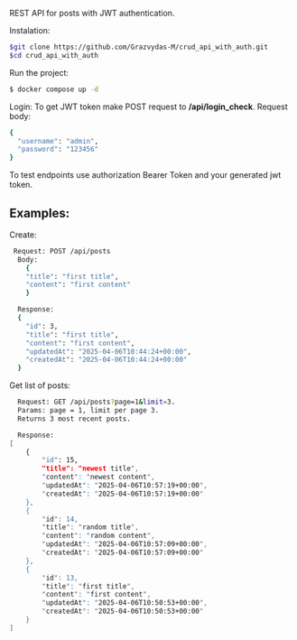 REST API for posts with JWT authentication.

Instalation:
```bash
$git clone https://github.com/Grazvydas-M/crud_api_with_auth.git
$cd crud_api_with_auth
```
Run the project:

```bash
$ docker compose up -d
```
Login:
To get JWT token make POST request to **/api/login_check**.
Request body:
```bash
{
  "username": "admin",
  "password": "123456"
}
```
To test endpoints use authorization Bearer Token and your generated jwt token.

Examples:
------
Create:
```bash
 Request: POST /api/posts
  Body: 
    {
    "title": "first title",
    "content": "first content"
    }

  Response:
  {
    "id": 3,
    "title": "first title",
    "content": "first content",
    "updatedAt": "2025-04-06T10:44:24+00:00",
    "createdAt": "2025-04-06T10:44:24+00:00"
  }
```
Get list of posts:
```bash
  Request: GET /api/posts?page=1&limit=3.
  Params: page = 1, limit per page 3.
  Returns 3 most recent posts.

  Response:
[
    {
        "id": 15,
        "title": "newest title",
        "content": "newest content",
        "updatedAt": "2025-04-06T10:57:19+00:00",
        "createdAt": "2025-04-06T10:57:19+00:00"
    },
    {
        "id": 14,
        "title": "random title",
        "content": "random content",
        "updatedAt": "2025-04-06T10:57:09+00:00",
        "createdAt": "2025-04-06T10:57:09+00:00"
    },
    {
        "id": 13,
        "title": "first title",
        "content": "first content",
        "updatedAt": "2025-04-06T10:50:53+00:00",
        "createdAt": "2025-04-06T10:50:53+00:00"
    }
]
```
